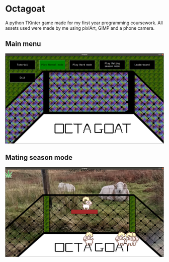 # Octagoat
A python TKinter game made for my first year programming coursework. All assets used were made by me using pixlArt, GIMP and a phone camera.

## Main menu
![Main menu](https://github.com/great-code-madim/Octagoat/blob/master/Screenshots/Screenshot%20from%202020-06-01%2017-55-41.png)

## Mating season mode

![Mating season mode](https://github.com/great-code-madim/Octagoat/blob/master/Screenshots/Screenshot%20from%202020-06-01%2017-55-51.png)
